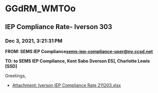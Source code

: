 # GGdRM_WMTOo
## IEP Compliance Rate- Iverson 303
### Dec 3, 2021, 3:21:31 PM
**FROM: SEMS IEP Compliance<sems-iep-compliance-user@nv.ccsd.net>**

**TO: to SEMS IEP Compliance, Kent Sabo [Iverson ES], Charlotte Lewis [SSD]**


Greetings,  





* [Attachment: Iverson IEP Compliance Rate 211203.xlsx](GGdRM_WMTOo-attachment-1.xlsx)
